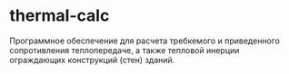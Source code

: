 # thermal-calc
Программное обеспечение для расчета требкемого и приведенного сопротивления теплопередаче, а также тепловой инерции ограждающих конструкций (стен) зданий.
